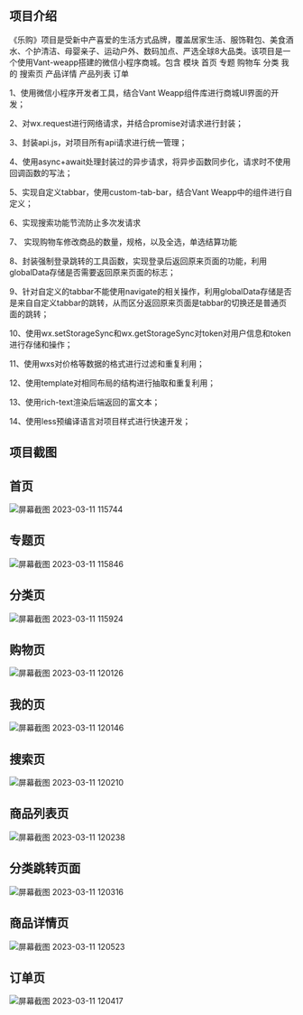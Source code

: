  

项目介绍
----
《乐购》项目是受新中产喜爱的生活方式品牌，覆盖居家生活、服饰鞋包、美食酒水、个护清洁、母婴亲子、运动户外、数码加点、严选全球8大品类。该项目是一个使用Vant-weapp搭建的微信小程序商城。包含 模块 首页 专题  购物车  分类  我的  搜索页  产品详情  产品列表  订单

 1、使用微信小程序开发者工具，结合Vant Weapp组件库进行商城UI界面的开发；

 2、对wx.request进行网络请求，并结合promise对请求进行封装；

 3、封装api.js，对项目所有api请求进行统一管理；

 4、使用async+await处理封装过的异步请求，将异步函数同步化，请求时不使用回调函数的写法；

 5、实现自定义tabbar，使用custom-tab-bar，结合Vant Weapp中的组件进行自定义；

 6、实现搜索功能节流防止多次发请求

 7、 实现购物车修改商品的数量，规格，以及全选，单选结算功能

 8、封装强制登录跳转的工具函数，实现登录后返回原来页面的功能，利用globalData存储是否需要返回原来页面的标志；

 9、针对自定义的tabbar不能使用navigate的相关操作，利用globalData存储是否是来自自定义tabbar的跳转，从而区分返回原来页面是tabbar的切换还是普通页面的跳转；

 10、使用wx.setStorageSync和wx.getStorageSync对token对用户信息和token进行存储和操作；

 11、使用wxs对价格等数据的格式进行过滤和重复利用；

 12、使用template对相同布局的结构进行抽取和重复利用；

 13、使用rich-text渲染后端返回的富文本；

 14、使用less预编译语言对项目样式进行快速开发；


          
          
          
  项目截图
  ----
  首页
  ----
  
![屏幕截图 2023-03-11 115744](https://user-images.githubusercontent.com/111115896/224466233-a1de9a12-4f31-442e-a646-cd8ac28058f7.png)

专题页
----

 ![屏幕截图 2023-03-11 115846](https://user-images.githubusercontent.com/111115896/224466274-4680de66-d92f-4eb4-acf6-7fae84dcdce8.png)

分类页
----
![屏幕截图 2023-03-11 115924](https://user-images.githubusercontent.com/111115896/224466292-06871884-48ad-4edc-9d1a-e2edb610739c.png)

购物页
----
![屏幕截图 2023-03-11 120126](https://user-images.githubusercontent.com/111115896/224466308-7eb776eb-86cc-47a8-b48d-f047ab8efc7b.png)

我的页
----
![屏幕截图 2023-03-11 120146](https://user-images.githubusercontent.com/111115896/224466317-dffb0bd7-f55e-4f27-aeed-69c49e336d52.png)

搜索页
----
![屏幕截图 2023-03-11 120210](https://user-images.githubusercontent.com/111115896/224466327-1d30087a-ad3e-43ed-9311-b1b397c4bb6b.png)

商品列表页
----
![屏幕截图 2023-03-11 120238](https://user-images.githubusercontent.com/111115896/224466358-adfdc47b-bf48-46f5-9474-3d77e23cfad7.png)

分类跳转页面
----
![屏幕截图 2023-03-11 120316](https://user-images.githubusercontent.com/111115896/224466439-8e2b0668-b8bb-4cda-99b4-26fb0a3f3df0.png)

商品详情页
----
![屏幕截图 2023-03-11 120523](https://user-images.githubusercontent.com/111115896/224466449-0f08ee48-a4be-436d-b51d-3020540c5aba.png)

订单页
----
![屏幕截图 2023-03-11 120417](https://user-images.githubusercontent.com/111115896/224466455-b11ac525-b01e-445b-b512-295886644e97.png)






